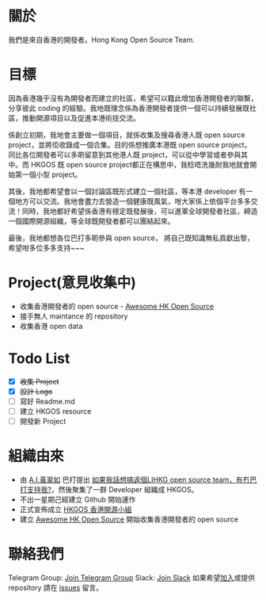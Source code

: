 # 關於
我們是來自香港的開發者。Hong Kong Open Source Team.

# 目標
因為香港幾乎沒有為開發者而建立的社區，希望可以籍此增加香港開發者的聯繫，分享彼此 coding 的經驗。我地既理念係為香港開發者提供一個可以持續發展既社區，推動開源項目以及促進本港術技交流。

係創立初期，我地會主要做一個項目，就係收集及搜尋香港人既 open source project，並將佢收錄成一個合集。目的係想推廣本港既 open source project，同比各位開發者可以多啲留意到其他港人既 project，可以從中學習或者參與其中。而 HKGOS 既 open source project都正在構思中，我稔唔洗幾耐我地就會開始第一個小型 project。

其後，我地都希望會以一個討論區既形式建立一個社區，等本港 developer 有一個地方可以交流。我地會盡力去營造一個健康既風氣，咁大家係上依個平台多多交流！同時，我地都好希望係香港有穩定既發展後，可以進軍全球開發者社區，締造一個國際開源組織，等全球既開發者都可以團結起來。

最後，我地都想各位巴打多啲參與 open source， 將自己既知識無私貢獻出黎，希望咁多位多多支持~~~ 

# Project(意見收集中)
* 收集香港開發者的 open source - [Awesome HK Open Source](https://github.com/hkgos/awesome-hk-open-source)
* 接手無人 maintance 的 repository
* 收集香港 open data

# Todo List
- [x] ~~收集 Project~~
- [x] ~~設計 Logo~~
- [ ] 寫好 Readme.md
- [ ] 建立 HKGOS resource
- [ ] 開發新 Project

# 組織由來
* 由 [A.I.黃翠如](https://github.com/benchan1997) 巴打提出 [如果我話想搞返個LIHKG open source team，有冇巴打支持我?](https://lihkg.com/thread/634190/page/1)，然後聚集了一群 Developer 組織成 HKGOS。
* 不出一星期己經建立 Github 開始運作
* 正式宣佈成立 [HKGOS 香港開源小組](https://lihkg.com/thread/641677/page/1)
* 建立 [Awesome HK Open Source](https://github.com/hkgos/awesome-hk-open-source) 開始收集香港開發者的 open source

# 聯絡我們
Telegram Group: [Join Telegram Group](https://t.me/joinchat/GgA4HxKLHJs4fi1EYseYWw)
Slack: [Join Slack](https://join.slack.com/t/hkgos/shared_invite/enQtMzUyNzM5MzY0MDAzLTIwY2JmOTlhNzAwOGY1NGQ2YzVhNzBiNDlkZmY3ZDhkNDU3YzA1Y2VlOGFkOGNjMGE3NTc2YmRkMGQyY2VjY2M)
如果希望[加入](https://t.me/joinchat/GgA4HxKLHJs4fi1EYseYWw)或提供 repository 請在 [issues](https://github.com/hkgos/awesome-hk-open-source/issues/new) 留言。
